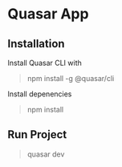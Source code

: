 # Quasar App

## Installation

Install Quasar CLI with
> npm install -g @quasar/cli

Install depenencies
> npm install

## Run Project
> quasar dev
